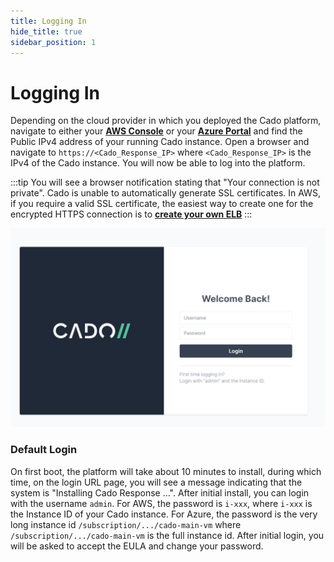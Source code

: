 ```yaml
---
title: Logging In
hide_title: true
sidebar_position: 1
---
```



# Logging In

Depending on the cloud provider in which you deployed the Cado platform, navigate to either your **[AWS Console]( https://console.aws.amazon.com)** or your **[Azure Portal](https://portal.azure.com)** and find the Public IPv4 address of your running Cado instance.  Open a browser and navigate to `https://<Cado_Response_IP>` where `<Cado_Response_IP>` is the IPv4 of the Cado instance.  You will now be able to log into the platform. 

:::tip 
You will see a browser notification stating that "Your connection is not private". Cado is unable to automatically generate SSL certificates. In AWS, if you require a valid SSL certificate, the easiest way to create one for the encrypted HTTPS connection is to **[create your own ELB](../deploy/aws/networking/aws-load-balancer.md)**
:::

![Login Page](/img/login.png)

### Default Login
On first boot, the platform will take about 10 minutes to install, during which time, on the login URL page, you will see a message indicating that the system is "Installing Cado Response ...".  After initial install, you can login with the username `admin`.  For AWS, the password is `i-xxx`, where `i-xxx` is the Instance ID of your Cado instance.  For Azure, the password is the very long instance id `/subscription/.../cado-main-vm` where `/subscription/.../cado-main-vm` is the full instance id.  After initial login, you will be asked to accept the EULA and change your password.


